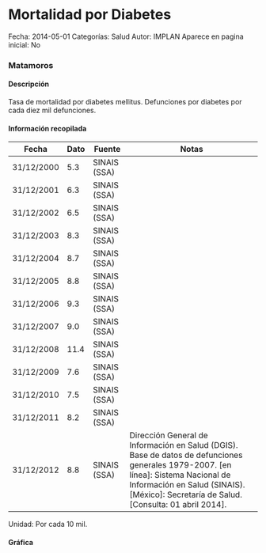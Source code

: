 Mortalidad por Diabetes
=====

Fecha: 2014-05-01
Categorías: Salud
Autor: IMPLAN
Aparece en pagina inicial: No

### Matamoros

#### Descripción

Tasa de mortalidad por diabetes mellitus. Defunciones por diabetes por cada diez mil defunciones.

<!-- break -->

#### Información recopilada

<table class="table table-hover table-bordered matriz">
  <thead>
    <tr><th>Fecha</th><th>Dato</th><th>Fuente</th><th>Notas</th></tr>
  </thead>
  <tbody>
    <tr><td class="centrado">31/12/2000</td><td class="derecha">5.3</td><td>SINAIS (SSA)</td><td></td></tr>
    <tr><td class="centrado">31/12/2001</td><td class="derecha">6.3</td><td>SINAIS (SSA)</td><td></td></tr>
    <tr><td class="centrado">31/12/2002</td><td class="derecha">6.5</td><td>SINAIS (SSA)</td><td></td></tr>
    <tr><td class="centrado">31/12/2003</td><td class="derecha">8.3</td><td>SINAIS (SSA)</td><td></td></tr>
    <tr><td class="centrado">31/12/2004</td><td class="derecha">8.7</td><td>SINAIS (SSA)</td><td></td></tr>
    <tr><td class="centrado">31/12/2005</td><td class="derecha">8.8</td><td>SINAIS (SSA)</td><td></td></tr>
    <tr><td class="centrado">31/12/2006</td><td class="derecha">9.3</td><td>SINAIS (SSA)</td><td></td></tr>
    <tr><td class="centrado">31/12/2007</td><td class="derecha">9.0</td><td>SINAIS (SSA)</td><td></td></tr>
    <tr><td class="centrado">31/12/2008</td><td class="derecha">11.4</td><td>SINAIS (SSA)</td><td></td></tr>
    <tr><td class="centrado">31/12/2009</td><td class="derecha">7.6</td><td>SINAIS (SSA)</td><td></td></tr>
    <tr><td class="centrado">31/12/2010</td><td class="derecha">7.5</td><td>SINAIS (SSA)</td><td></td></tr>
    <tr><td class="centrado">31/12/2011</td><td class="derecha">8.2</td><td>SINAIS (SSA)</td><td></td></tr>
    <tr><td class="centrado">31/12/2012</td><td class="derecha">8.8</td><td>SINAIS (SSA)</td><td>Dirección General de Información en Salud (DGIS). Base de datos de defunciones generales 1979-2007. [en línea]: Sistema Nacional de Información en Salud (SINAIS). [México]: Secretaría de Salud. <http://www.sinais.salud.gob.mx> [Consulta: 01 abril 2014].</td></tr>
  </tbody>
</table>

Unidad: Por cada 10 mil.

#### Gráfica

<div id="graficaDatos" class="grafica"></div>
<script>
  // Gráfica
  if (typeof vargraficaDatos === 'undefined') {
    vargraficaDatos = Morris.Line({
      element: 'graficaDatos',
      data: [{ fecha: '2000-12-31', dato: 5.3000 },{ fecha: '2001-12-31', dato: 6.3000 },{ fecha: '2002-12-31', dato: 6.5000 },{ fecha: '2003-12-31', dato: 8.3000 },{ fecha: '2004-12-31', dato: 8.7000 },{ fecha: '2005-12-31', dato: 8.8000 },{ fecha: '2006-12-31', dato: 9.3000 },{ fecha: '2007-12-31', dato: 9.0000 },{ fecha: '2008-12-31', dato: 11.4000 },{ fecha: '2009-12-31', dato: 7.6000 },{ fecha: '2010-12-31', dato: 7.5000 },{ fecha: '2011-12-31', dato: 8.2000 },{ fecha: '2012-12-31', dato: 8.8000 }],
      xkey: 'fecha',
      ykeys: ['dato'],
      labels: ['Dato'],
      lineColors: ['#FF5B02'],
      xLabelFormat: function(d) { return d.getDate()+'/'+(d.getMonth()+1)+'/'+d.getFullYear(); },
      dateFormat: function(ts) { var d = new Date(ts); return d.getDate() + '/' + (d.getMonth() + 1) + '/' + d.getFullYear(); }
    });
  }
</script>
